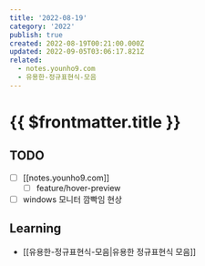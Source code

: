 ```yaml
---
title: '2022-08-19'
category: '2022'
publish: true
created: 2022-08-19T00:21:00.000Z
updated: 2022-09-05T03:06:17.821Z
related:
  - notes.younho9.com
  - 유용한-정규표현식-모음
---
```


# {{ $frontmatter.title }}

## TODO

- [ ] [[notes.younho9.com]]
  - [ ] feature/hover-preview
- [ ] windows 모니터 깜빡임 현상

## Learning

- [[유용한-정규표현식-모음|유용한 정규표현식 모음]]

